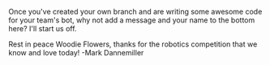 Once you've created your own branch and are writing some awesome code for your team's bot, why not
add a message and your name to the bottom here? I'll start us off.


Rest in peace Woodie Flowers, thanks for the robotics competition that we know and love today!
-Mark Dannemiller